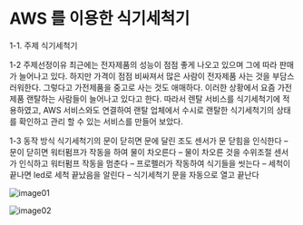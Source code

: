 # AWS 를 이용한 식기세척기
1-1. 주제
 식기세척기

1-2 주제선정이유
 최근에는 전자제품의 성능이 점점 좋게 나오고 있으며 그에 따라 판매가 늘어나고 있다. 하지만 가격이 점점 비싸져서 많은 사람이 전자제품 사는 것을 부담스러워한다. 그렇다고 가전제품을 중고로 사는 것도 애매하다. 이러한 상황에서 요즘 가전제품 랜탈하는 사람들이 늘어나고 있다고 한다. 따라서 렌탈 서비스를 식기세척기에 적용하였고, AWS 서비스와도 연결하여 랜탈 업체에서 수시로 랜탈한 식기세척기의 상태를 확인하고 관리 할 수 있는 서비스를 만들어 보았다.

1-3 동작 방식
 식기세척기의 문이 닫히면 문에 달린 조도 센서가 문 닫힘을 인식한다 – 문이 닫히면 워터펌프가 작동을 하여 물이 차오른다 – 물이 차오른 것을 수위조절 센서가 인식하고 워터펌프 작동을 멈춘다 – 프로펠러가 작동하여 식기들을 씻는다 – 세척이 끝나면 led로 세척 끝났음을 알린다 – 식기세척기 문을 자동으로 열고 끝난다

    
![image01](https://user-images.githubusercontent.com/61378231/102015258-c178a080-3d9d-11eb-96ea-dbbc81a4987a.png)

![image02](https://user-images.githubusercontent.com/61378231/102015287-f5ec5c80-3d9d-11eb-88bf-ff9cd4e75e51.png)



